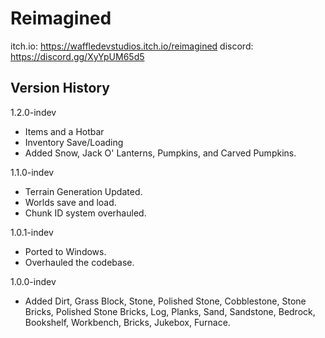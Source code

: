 # Reimagined

itch.io:  https://waffledevstudios.itch.io/reimagined
discord:  https://discord.gg/XyYpUM65d5

## Version History

1.2.0-indev
 - Items and a Hotbar
 - Inventory Save/Loading
 - Added Snow, Jack O' Lanterns, Pumpkins, and Carved Pumpkins.

1.1.0-indev
 - Terrain Generation Updated.
 - Worlds save and load.
 - Chunk ID system overhauled.

1.0.1-indev
 - Ported to Windows.
 - Overhauled the codebase.

1.0.0-indev
  - Added Dirt, Grass Block, Stone, Polished Stone, Cobblestone, Stone Bricks, Polished Stone Bricks, Log, Planks, Sand, Sandstone, Bedrock, Bookshelf, Workbench, Bricks, Jukebox, Furnace.
